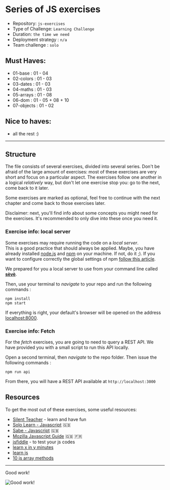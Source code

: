 # Series of JS exercises

- Repository: `js-exercises`
- Type of Challenge: `Learning Challenge`
- Duration: `the time we need`
- Deployment strategy : `n/a`
- Team challenge : `solo`

## Must Haves:
- 01-base : 01 - 04
- 02-colors : 01 - 03
- 03-dates : 01 - 03
- 04-maths : 01 - 03
- 05-arrays : 01 - 08
- 06-dom : 01 - 05 + 08 + 10
- 07-objects : 01 - 02

## Nice to haves:
- all the rest :)

___
## Structure

The file consists of several exercises, divided into several series.
Don't be afraid of the large amount of exercises: most of these exercises are very short and focus on a particular aspect.
The exercises follow one another in a logical _relatively_ way, but don't let one exercise stop you: go to the next, come back to it later.

Some exercises are marked as optional, feel free to continue with the next chapter and come back to those exercises later.

Disclaimer: next, you'll find info about some concepts you might need for the exercises.
It's recommended to only dive into these once you need it.

### Exercise info: local server

Some exercises may require running the code on a _local server_.  
This is a good practice that should always be applied. Maybe, you have already installed [node.js](https://nodejs.org/en/) and [npm](https://docs.npmjs.com/about-npm/) on your machine. If not, do it ;). 
If you want to configure correctly the global settings of npm [follow this article](https://docs.npmjs.com/resolving-eacces-permissions-errors-when-installing-packages-globally#manually-change-npms-default-directory).

We prepared for you a local server to use from your command line called [**sèvè**](https://github.com/leny/seve).

Then, use your terminal to *navigate* to your repo and run the following commands :

	npm install
	npm start

If everything is right, your default's browser will be opened on the address [localhost:8000](https://localhost:8000).


### Exercise info: Fetch

For the *fetch* exercises, you are going to need to query a REST API.
We have provided you with a small script to run this API locally.

Open a second terminal, then _navigate_ to the repo folder. Then issue the following commands :

    npm run api

From there, you will have a REST API available at `http://localhost:3000`

## Resources

To get the most out of these exercises, some useful resources:

- [Silent Teacher](http://silentteacher.toxicode.fr/) - learn and have fun
- [Solo Learn - Javascript](https://www.sololearn.com/Course/JavaScript/) :uk:
- [Sabe - Javascript](https://sabe.io/classes/javascript) :uk:
- [Mozilla Javascript Guide](https://developer.mozilla.org/fr/docs/Web/JavaScript/Guide/Apropos) :uk: :fr:
- [jsfiddle](https://jsfiddle.net/) - to test your js codes
- [learn x in y minutes](https://learnxinyminutes.com/docs/javascript/)
- [learn js](http://www.learn-js.org/)
- [10 js array methods](https://dev.to/frugencefidel/10-javascript-array-methods-you-should-know-4lk3)

* * *

Good work!

![Good work!](https://media.giphy.com/media/xT9DPPqwOCoxi3ASWc/giphy.gif)
